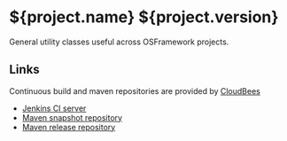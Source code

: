 ${project.name} ${project.version}
==================================

General utility classes useful across OSFramework projects.

Links
-----

Continuous build and maven repositories are provided by [CloudBees](http://www.cloudbees.com/)

* [Jenkins CI server](https://osframework.ci.cloudbees.com/)
* [Maven snapshot repository](https://repository-osframework.forge.cloudbees.com/snapshot/)
* [Maven release repository](https://repository-osframework.forge.cloudbees.com/release/)